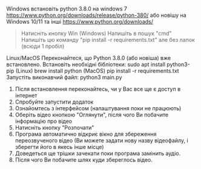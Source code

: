 Windows встановіть python 3.8.0 на windows 7 https://www.python.org/downloads/release/python-380/
або новішу на Windows 10/11 та інші https://www.python.org/downloads/
  > Натисніть кнопку Win (Windows)
  > Напишіть в пошук "cmd"
  > Напишіть цю команду "pip install -r requirements.txt" але без лапок (всюди 1 пробіл)

Linux/MacOS
Переконайтеся, що Python 3.8.0 (або новіша) вже встановлено.
Встановіть необхідні бібліотеки:
sudo apt install python3-pip (Linux)
brew install python (MacOS)
pip install -r requirements.txt
Запустіть виконавчий файл: python3 main.py

1. Після встановлення переконайтесь, чи у Вас все ще є доступ в інтернет
2. Спробуйте запустити додаток
3. Ознайомтесь з інтерфейсом (налаштування поки не працюють)
4. Оберіть відео кнопкою "Оглянути", після чого Ви побачите інформацію про відео
5. Натисніть кнопку "Розпочати"
6. Програма автоматично відкриє вікно для збереження переозвученого відео 
(Ви можете задати нову назву відеофайлу, і зберегти його в якесь інше місце)
7. Доведеться ще трішки зачекати поки програма замінить аудіо.
8. Після чого Ви побачите шлях куди збереглось відео.

